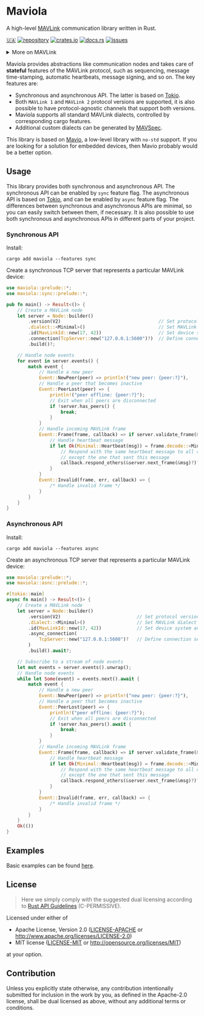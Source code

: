 Maviola
=======

A high-level [MAVLink](https://mavlink.io/en/) communication library written in Rust.

[🇺🇦](https://mavka.gitlab.io/home/a_note_on_the_war_in_ukraine/)
[![`repository`](https://img.shields.io/gitlab/pipeline-status/mavka/libs/maviola.svg?branch=main&label=repository)](https://gitlab.com/mavka/libs/maviola)
[![`crates.io`](https://img.shields.io/crates/v/maviola.svg)](https://crates.io/crates/maviola)
[![`docs.rs`](https://img.shields.io/docsrs/maviola.svg?label=docs.rs)](https://docs.rs/maviola/latest/maviola/)
[![`issues`](https://img.shields.io/gitlab/issues/open/mavka/libs/maviola.svg)](https://gitlab.com/mavka/libs/maviola/-/issues/)

<details>
<summary>
More on MAVLink
</summary>

MAVLink is a lightweight open protocol for communicating between drones, onboard components and ground control stations.
It is used by such autopilots like [PX4](https://px4.io) or [ArduPilot](https://ardupilot.org/#). MAVLink has simple and
compact serialization model. The basic abstraction is `message` which can be sent through a link (UDP, TCP, UNIX
socket, UART, whatever) and deserialized into a struct with fields of primitive types or arrays of primitive types.
Such fields can be additionally restricted by `enum` variants, annotated with metadata like units of measurements,
default or invalid values.

There are several MAVLink dialects. Official dialect definitions are
[XML files](https://mavlink.io/en/guide/xml_schema.html) that can be found in the MAVlink
[repository](https://github.com/mavlink/mavlink/tree/master/message_definitions/v1.0). Based on `message` abstractions,
MAVLink defines so-called [`microservices`](https://mavlink.io/en/services/) that specify how clients should respond on
a particular message under certain conditions or how they should initiate a particular action.
</details>

Maviola provides abstractions like communication nodes and takes care of **stateful** features of the MAVLink protocol,
such as sequencing, message time-stamping, automatic heartbeats, message signing, and so on. The key features are:

* Synchronous and asynchronous API. The latter is based on [Tokio](https://tokio.rs/).
* Both `MAVLink 1` and `MAVLink 2` protocol versions are supported, it is also possible to have protocol-agnostic
  channels that support both versions.
* Maviola supports all standard MAVLink dialects, controlled by corresponding cargo features.
* Additional custom dialects can be generated by [MAVSpec](https://gitlab.com/mavka/libs/mavspec).

This library is based on [Mavio](https://gitlab.com/mavka/libs/mavio), a low-level library with `no-std` support. If you
are looking for a solution for embedded devices, then Mavio probably would be a better option.

Usage
-----

This library provides both synchronous and asynchronous API. The synchronous API can be enabled by `sync` feature flag.
The asynchronous API is based on [Tokio](https://tokio.rs/), and can be enabled by `async` feature flag. The differences
between synchronous and asynchronous APIs are minimal, so you can easily switch between them, if necessary. It is also
possible to use both synchronous and asynchronous APIs in different parts of your project.

### Synchronous API

Install:

```shell
cargo add maviola --features sync
```

Create a synchronous TCP server that represents a particular MAVLink device:

```rust
use maviola::prelude::*;
use maviola::sync::prelude::*;

pub fn main() -> Result<()> {
    // Create a MAVLink node
    let server = Node::builder()
        .version(V2)                                    // Set protocol version to `V2`
        .dialect::<Minimal>()                           // Set MAVLink dialect to `minimal`
        .id(MavLinkId::new(17, 42))                     // Set device system and component IDs
        .connection(TcpServer::new("127.0.0.1:5600")?)  // Define connection settings
        .build()?;

    // Handle node events
    for event in server.events() {
        match event {
            // Handle a new peer
            Event::NewPeer(peer) => println!("new peer: {peer:?}"),
            // Handle a peer that becomes inactive
            Event::PeerLost(peer) => {
                println!("peer offline: {peer:?}");
                // Exit when all peers are disconnected
                if !server.has_peers() {
                    break;
                }
            }
            // Handle incoming MAVLink frame
            Event::Frame(frame, callback) => if server.validate_frame(&frame).is_ok() {
                // Handle heartbeat message
                if let Ok(Minimal::Heartbeat(msg)) = frame.decode::<Minimal>() {
                    // Respond with the same heartbeat message to all clients,
                    // except the one that sent this message
                    callback.respond_others(&server.next_frame(&msg)?)?;
                }
            }
            Event::Invalid(frame, err, callback) => {
                /* Handle invalid frame */
            }
        }
    }
}
```

### Asynchronous API

Install:

```shell
cargo add maviola --features async
```

Create an asynchronous TCP server that represents a particular MAVLink device:

```rust
use maviola::prelude::*;
use maviola::asnc::prelude::*;

#[tokio::main]
async fn main() -> Result<()> {
    // Create a MAVLink node
    let server = Node::builder()
        .version(V2)                            // Set protocol version to `V2`
        .dialect::<Minimal>()                   // Set MAVLink dialect to `minimal`
        .id(MavLinkId::new(17, 42))             // Set device system and component IDs
        .async_connection(
            TcpServer::new("127.0.0.1:5600")?   // Define connection settings
        )
        .build().await?;

    // Subscribe to a stream of node events
    let mut events = server.events().unwrap();
    // Handle node events
    while let Some(event) = events.next().await {
        match event {
            // Handle a new peer
            Event::NewPeer(peer) => println!("new peer: {peer:?}"),
            // Handle a peer that becomes inactive
            Event::PeerLost(peer) => {
                println!("peer offline: {peer:?}");
                // Exit when all peers are disconnected
                if !server.has_peers().await {
                    break;
                }
            }
            // Handle incoming MAVLink frame
            Event::Frame(frame, callback) => if server.validate_frame(&frame).is_ok() {
                // Handle heartbeat message
                if let Ok(Minimal::Heartbeat(msg)) = frame.decode::<Minimal>() {
                    // Respond with the same heartbeat message to all clients,
                    // except the one that sent this message
                    callback.respond_others(&server.next_frame(&msg)?)?;
                }
            }
            Event::Invalid(frame, err, callback) => {
                /* Handle invalid frame */
            }
        }
    }
    Ok(())
}
```

Examples
--------

Basic examples can be found [here](maviola/examples).

License
-------

> Here we simply comply with the suggested dual licensing according to
> [Rust API Guidelines](https://rust-lang.github.io/api-guidelines/about.html) (C-PERMISSIVE).

Licensed under either of

* Apache License, Version 2.0
  ([LICENSE-APACHE](LICENSE-APACHE) or http://www.apache.org/licenses/LICENSE-2.0)
* MIT license
  ([LICENSE-MIT](LICENSE-MIT) or http://opensource.org/licenses/MIT)

at your option.

Contribution
------------

Unless you explicitly state otherwise, any contribution intentionally submitted
for inclusion in the work by you, as defined in the Apache-2.0 license, shall be
dual licensed as above, without any additional terms or conditions.
